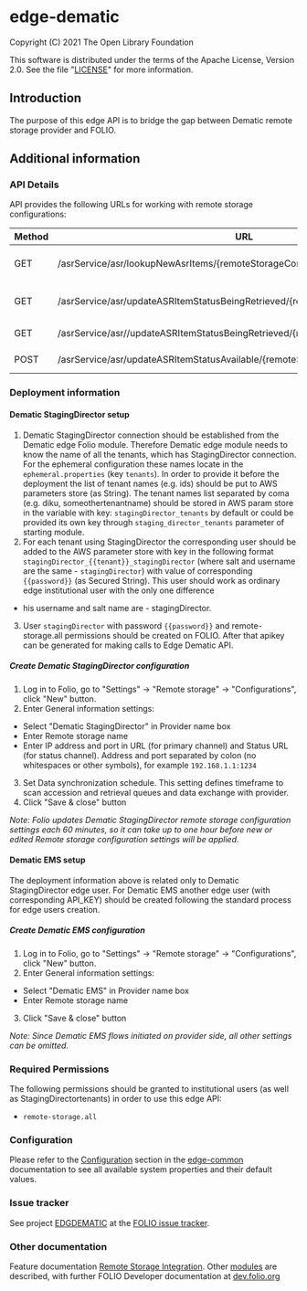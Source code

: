 # edge-dematic

Copyright (C) 2021 The Open Library Foundation

This software is distributed under the terms of the Apache License,
Version 2.0. See the file "[LICENSE](LICENSE)" for more information.

## Introduction
The purpose of this edge API is to bridge the gap between Dematic remote storage provider and FOLIO.

## Additional information

### API Details
API provides the following URLs for working with remote storage configurations:

| Method | URL| Description | 
|---|---|---|
| GET | /asrService/asr/lookupNewAsrItems/{remoteStorageConfigurationId}  | The polling API for accessions |
| GET | /asrService/asr/updateASRItemStatusBeingRetrieved/{remoteStorageConfigurationId} | The polling API for retrievals |
| GET | /asrService/asr//updateASRItemStatusBeingRetrieved/{remoteStorageConfigurationId} | The API for retrieve |
| POST | /asrService/asr/updateASRItemStatusAvailable/{remoteStorageConfigurationId} | The API for return |

### Deployment information
#### Dematic StagingDirector setup
1. Dematic StagingDirector connection should be established from the Dematic edge Folio module. Therefore Dematic edge module 
needs to know the name of all the tenants, which has StagingDirector connection. For the ephemeral configuration these names locate in the
`ephemeral.properties` (key `tenants`). In order to provide it before the deployment the list of tenant names (e.g. ids) should be put to AWS parameters store (as String). The tenant names list separated by 
coma (e.g. diku, someothertenantname) should be stored in AWS param store in the variable with 
key: `stagingDirector_tenants` by default or could be provided its own key through `staging_director_tenants` parameter of starting module. 
2. For each tenant using StagingDirector the corresponding user should be added 
to the AWS parameter store with key in the following format `stagingDirector_{{tenant}}_stagingDirector` (where salt and username are the same - `stagingDirector`) with value of corresponding `{{password}}` (as Secured String). 
This user should work as ordinary edge institutional user with the only one difference 
- his username and salt name are - stagingDirector.
3. User `stagingDirector` with password `{{password}}` and remote-storage.all permissions should be created on FOLIO. After that apikey can
be generated for making calls to Edge Dematic API.

##### Create Dematic StagingDirector configuration
1. Log in to Folio, go to "Settings" -> "Remote storage" -> "Configurations", click "New" button.
2. Enter General information settings:
* Select "Dematic StagingDirector" in Provider name box
* Enter Remote storage name
* Enter IP address and port in URL (for primary channel) and Status URL (for status channel). Address and port separated by colon (no whitespaces or other symbols), for example `192.168.1.1:1234`
3. Set Data synchronization schedule. This setting defines timeframe to scan accession and retrieval queues and data exchange with provider.
4. Click "Save & close" button

*Note: Folio updates Dematic StagingDirector remote storage configuration settings each 60 minutes, so it can take up to one hour before new or edited Remote storage configuration settings will be applied.*   

#### Dematic EMS setup
The deployment information above is related only to Dematic StagingDirector edge user. For Dematic EMS another edge user (with corresponding API_KEY) should be created following the standard process for edge users creation.

##### Create Dematic EMS configuration
1. Log in to Folio, go to "Settings" -> "Remote storage" -> "Configurations", click "New" button.
2. Enter General information settings:
* Select "Dematic EMS" in Provider name box
* Enter Remote storage name
3. Click "Save & close" button

*Note: Since Dematic EMS flows initiated on provider side, all other settings can be omitted.*

### Required Permissions
The following permissions should be granted to institutional users (as well as StagingDirectortenants) in order to use this edge API:
- `remote-storage.all`

### Configuration
Please refer to the [Configuration](https://github.com/folio-org/edge-common/blob/master/README.md#configuration) section in the [edge-common](https://github.com/folio-org/edge-common/blob/master/README.md) documentation to see all available system properties and their default values.

### Issue tracker
See project [EDGDEMATIC](https://issues.folio.org/browse/EDGDEMATIC)
at the [FOLIO issue tracker](https://dev.folio.org/guidelines/issue-tracker).

### Other documentation
Feature documentation [Remote Storage Integration](https://wiki.folio.org/display/DD/Remote+storages+integration).
Other [modules](https://dev.folio.org/source-code/#server-side) are described,
with further FOLIO Developer documentation at
[dev.folio.org](https://dev.folio.org/)
